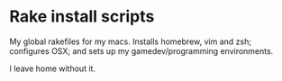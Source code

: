 # Rake install scripts

My global rakefiles for my macs. Installs homebrew, vim and zsh; configures OSX; and
sets up my gamedev/programming environments.

I leave home without it.
